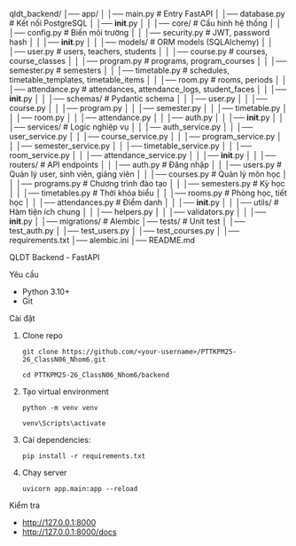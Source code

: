 qldt_backend/
│── app/
│   │── main.py                  # Entry FastAPI
│   │── database.py              # Kết nối PostgreSQL
│   │── __init__.py
│
│   │── core/                    # Cấu hình hệ thống
│   │   │── config.py            # Biến môi trường
│   │   │── security.py          # JWT, password hash
│   │   │── __init__.py
│
│   │── models/                  # ORM models (SQLAlchemy)
│   │   │── user.py              # users, teachers, students
│   │   │── course.py            # courses, course_classes
│   │   │── program.py           # programs, program_courses
│   │   │── semester.py          # semesters
│   │   │── timetable.py         # schedules, timetable_templates, timetable_items
│   │   │── room.py              # rooms, periods
│   │   │── attendance.py        # attendances, attendance_logs, student_faces
│   │   │── __init__.py
│
│   │── schemas/                 # Pydantic schema
│   │   │── user.py
│   │   │── course.py
│   │   │── program.py
│   │   │── semester.py
│   │   │── timetable.py
│   │   │── room.py
│   │   │── attendance.py
│   │   │── auth.py
│   │   │── __init__.py
│
│   │── services/                # Logic nghiệp vụ
│   │   │── auth_service.py
│   │   │── user_service.py
│   │   │── course_service.py
│   │   │── program_service.py
│   │   │── semester_service.py
│   │   │── timetable_service.py
│   │   │── room_service.py
│   │   │── attendance_service.py
│   │   │── __init__.py
│
│   │── routers/                 # API endpoints
│   │   │── auth.py              # Đăng nhập
│   │   │── users.py             # Quản lý user, sinh viên, giảng viên
│   │   │── courses.py           # Quản lý môn học
│   │   │── programs.py          # Chương trình đào tạo
│   │   │── semesters.py         # Kỳ học
│   │   │── timetables.py        # Thời khóa biểu
│   │   │── rooms.py             # Phòng học, tiết học
│   │   │── attendances.py       # Điểm danh
│   │   │── __init__.py
│
│   │── utils/                   # Hàm tiện ích chung
│   │   │── helpers.py
│   │   │── validators.py
│   │   │── __init__.py
│
│── migrations/                  # Alembic
│── tests/                       # Unit test
│   │── test_auth.py
│   │── test_users.py
│   │── test_courses.py
│
│── requirements.txt
│── alembic.ini
│── README.md


QLDT Backend - FastAPI

Yêu cầu
- Python 3.10+
- Git

Cài đặt
1. Clone repo

    ```git clone https://github.com/<your-username>/PTTKPM25-26_ClassN06_Nhom6.git```

    ```cd PTTKPM25-26_ClassN06_Nhom6/backend```

2. Tạo virtual environment

    ```python -m venv venv```

    ```venv\Scripts\activate```


3. Cài dependencies:

    ```pip install -r requirements.txt```

4. Chạy server

    ```uvicorn app.main:app --reload```

Kiểm tra
- http://127.0.0.1:8000
- http://127.0.0.1:8000/docs